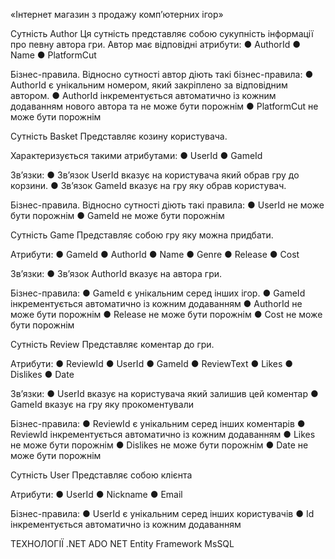 «Інтернет магазин з продажу комп’ютерних ігор»

Сутність Author
Ця сутність представляє собою сукупність інформації про певну автора гри. Автор має відповідні атрибути:
●	AuthorId 
●	Name
●	PlatformCut

Бізнес-правила. Відносно сутності автор діють такі бізнес-правила:
●	AuthorId є унікальним номером, який закріплено за відповідним автором.
●	AuthorId інкрементується автоматично із кожним додаванням нового автора та не може бути порожнім
●	PlatformCut не може бути порожнім

Сутність Basket
Представляє козину користувача.

Характеризується такими атрибутами:
●	UserId
●	GameId

Зв’язки:
●	Зв’язок UserId вказує на користувача який обрав гру до корзини.
●	Зв’язок GameId вказує на гру яку обрав користувач.

Бізнес-правила. Відносно сутності діють такі правила:
●	UserId не може бути порожнім
●	GameId не може бути порожнім

Сутність Game
Представляє собою гру яку можна придбати.

Атрибути:
●	GameId
●	AuthorId
●	Name
●	Genre 
●	Release 
●	Cost

Зв’язки:
●	Зв’язок AuthorId вказує на автора гри.

Бізнес-правила:
●	GameId є унікальним серед інших ігор.
●	GameId інкрементується автоматично із кожним додаванням
●	AuthorId не може бути порожнім
●	Release не може бути порожнім
●	Cost не може бути порожнім

Сутність Review
Представляє коментар до гри.

Атрибути:
●	ReviewId
●	UserId 
●	GameId 
●	ReviewText 
●	Likes
●	Dislikes
●	Date

Зв’язки:
●	UserId вказує на користувача який залишив цей коментар
●	GameId вказує на гру яку прокоментували

 Бізнес-правила:
●	ReviewId є унікальним серед інших коментарів
●	ReviewId інкрементується автоматично із кожним додаванням
●	Likes не може бути порожнім
●	Dislikes не може бути порожнім
●	Date не може бути порожнім

Сутність User
Представляє собою клієнта

Атрибути:
●	UserId
●	Nickname
●	Email

Бізнес-правила:
●	UserId є унікальним серед інших користувачів
●	Id інкрементується автоматично із кожним додаванням


ТЕХНОЛОГІЇ
.NET
ADO NET
Entity Framework
MsSQL
